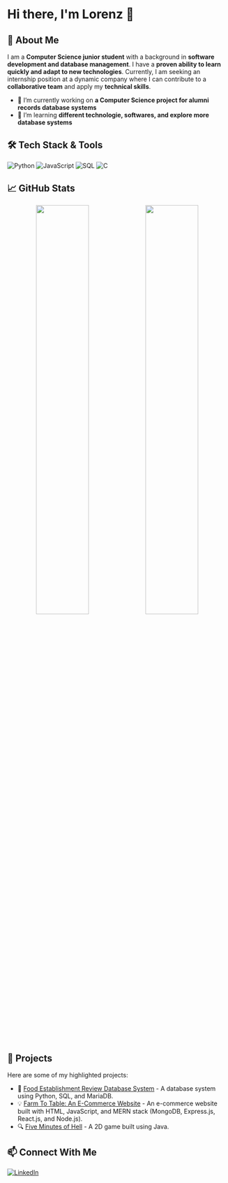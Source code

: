 # Hi there, I'm Lorenz 👋

## 🚀 About Me

I am a **Computer Science junior student** with a background in **software development and database management**. I have a **proven ability to learn quickly and adapt to new technologies**. Currently, I am seeking an internship position at a dynamic company where I can contribute to a **collaborative team** and apply my **technical skills**.

- 🔭 I’m currently working on **a Computer Science project for alumni records database systems**
- 🌱 I’m learning **different technologie, softwares, and explore more database systems**

## 🛠️ Tech Stack & Tools

![Python](https://img.shields.io/badge/Python-3776AB?style=for-the-badge&logo=python&logoColor=white)
![JavaScript](https://img.shields.io/badge/JavaScript-F7DF1E?style=for-the-badge&logo=javascript&logoColor=black)
![SQL](https://img.shields.io/badge/SQL-4479A1?style=for-the-badge&logo=mysql&logoColor=white)
![C](https://img.shields.io/badge/C-A8B9CC?style=for-the-badge&logo=c&logoColor=white)

## 📈 GitHub Stats

<p align="center">
  <img src="https://github-readme-stats.vercel.app/api?username=lorenzggabriel&show_icons=true&theme=github_dark&hide_border=true" width="49%" />
  <img src="https://github-readme-streak-stats.herokuapp.com/?user=lorenzggabriel&theme=github-dark-blue&hide_border=true" width="49%" />
</p>

## 📌 Projects

Here are some of my highlighted projects:

- 🚀 [Food Establishment Review Database System](https://github.com/lorenzggabriel/Food-Establishment-Review-Database-System) - A database system using Python, SQL, and MariaDB.
- 💡 [Farm To Table: An E-Commerce Website](https://github.com/lorenzggabriel/Farm-to-table-An-E-commerce-Website) - An e-commerce website built with HTML, JavaScript, and MERN stack (MongoDB, Express.js, React.js, and Node.js).
- 🔍 [Five Minutes of Hell](https://github.com/lorenzggabriel/Five-Minutes-of-Hell) - A 2D game built using Java.

## 📫 Connect With Me

[![LinkedIn](https://img.shields.io/badge/LinkedIn-0077B5?style=for-the-badge&logo=linkedin&logoColor=white)](https://www.linkedin.com/in/lorenzggabriel/)
